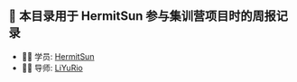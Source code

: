 ## 🚀 本目录用于 HermitSun 参与集训营项目时的周报记录

- 👨‍💻 学员: [HermitSun](https://github.com/HermitSun)
- 👩🏻 导师: [LiYuRio](https://github.com/LiYuRio)